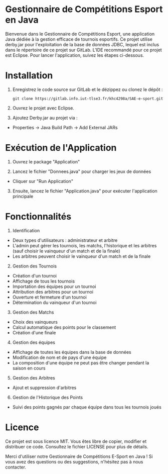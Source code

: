 # Gestionnaire de Compétitions Esport en Java
Bienvenue dans le Gestionnaire de Compétitions Esport, une application Java dédiée à la gestion efficace de tournois esportifs. Ce projet utilise derby.jar pour l'exploitation de la base de données JDBC, lequel est inclus dans le répertoire de ce projet sur GitLab. L'IDE recommandé pour ce projet est Eclipse. Pour lancer l'application, suivez les étapes ci-dessous.

# Installation
1. Enregistrez le code source sur GitLab et le dézippez ou clonez le dépôt :

   `git clone https://gitlab.info.iut-tlse3.fr/khc4298a/SAE-e-sport.git `

2. Ouvrez le projet avec Eclipse.

3. Ajoutez Derby.jar au projet via :
- Properties -> Java Build Path -> Add External JARs


# Exécution de l'Application
1. Ouvrez le package "Application"

2. Lancez le fichier "Donnees.java" pour charger les jeux de données
-  Cliquer sur "Run Application"

3. Ensuite, lancez le fichier "Application.java" pour exécuter l'application principale

# Fonctionnalités

1. Identification 
- Deux types d'utilisateurs : administrateur et arbitre
- L'admin peut gérer les tournois, les matchs, l'historique et les arbitres (sauf choisir le vainqueur d'un match et de la finale)
- Les arbitres peuvent choisir le vainqueur d'un match et de la finale

2. Gestion des Tournois
- Création d'un tournoi
- Affichage de tous les tournois
- Importation des équipes pour un tournoi
- Attribution des arbitres pour un tournoi
- Ouverture et fermeture d'un tournoi
- Détermination du vainqueur d'un tournoi

3. Gestion des Matchs
- Choix des vainqueurs
- Calcul automatique des points pour le classement
- Création d'une finale

4. Gestion des équipes
- Affichage de toutes les équipes dans la base de données 
- Modification de nom et de pays d'une équipe
- La composition d'une équipe ne peut pas être changer pendant la saison en cours

5. Gestion des Arbitres
- Ajout et suppression d'arbitres

6. Gestion de l'Historique des Points
- Suivi des points gagnés par chaque équipe dans tous les tournois joués


# Licence

Ce projet est sous licence MIT. Vous êtes libre de copier, modifier et distribuer ce code. Consultez le fichier LICENSE pour plus de détails.

Merci d'utiliser notre Gestionnaire de Compétitions E-Sport en Java ! Si vous avez des questions ou des suggestions, n'hésitez pas à nous contacter.






